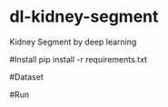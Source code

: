 # dl-kidney-segment
Kidney Segment by deep learning

#Install
pip install -r requirements.txt

#Dataset

#Run

